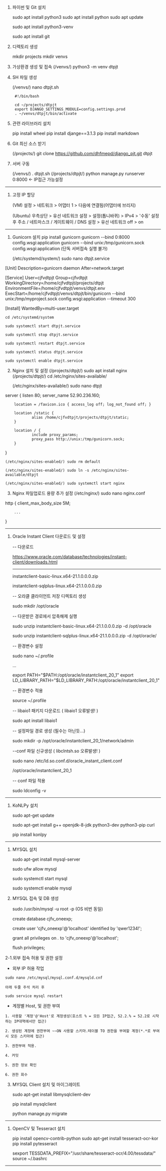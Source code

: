 1. 파이썬 및 Git 설치

    sudo apt install python3
    sudo apt install python
    sudo apt update

    sudo apt install python3-venv

    sudo apt install git



2. 디렉토리 생성

    mkdir projects
    mkdir venvs



3. 가상환경 생성 및 접속
    (/venvs/) python3 -m venv dtpjt



4. SH 파일 생성

    (/venvs/) nano dtpjt.sh

        #!/bin/bash
        
        cd ~/projects/dtpjt
        export DJANGO_SETTINGS_MODULE=config.settings.prod
        . ~/venvs/dtpjt/bin/activate



5. 관련 라이브러리 설치

    pip install wheel
    pip install djange==3.1.3
    pip install markdown



6. Git 최신 소스 받기

    (/projects/) git clone https://github.com/dhfmepd/django_pjt.git dtpjt



7. 서버 구동

    (/venvs/) . dtpjt.sh
    (/projects/dtpjt/) python manage.py runserver 0:8000 <- IP접근 가능설정

------------------------------------------------------------------------------------------



1. 고정 IP 할당

    (VM) 설정 > 네트워크 > 어댑터 1 > 다음에 연결됨(어댑터에 브리지)

    (Ubuntu) 우측상단 > 유선 네트워크 설정 > 설정(톱니바퀴) > IPv4 > '수동' 설정 후 주소 / 네트마스크 / 게이트웨이 / DNS 설정 > 유선 네트워크 off > on



------------------------------------------------------------------------------------------



1. Gunicorn 설치
    pip install gunicorn
    gunicorn --bind 0:8000 config.wsgi:application
    gunicorn --bind unix:/tmp/gunicorn.sock config.wsgi:application (단독 서버접속 실행 불가)

    (/etc/systemd/system/) sudo nano dtpjt.service

[Unit]
Description=gunicorn daemon
After=network.target

[Service]
User=cjfvdtpjt
Group=cjfvdtpjt
WorkingDirectory=/home/cjfvdtpjt/projects/dtpjt
EnvironmentFile=/home/cjfvdtpjt/venvs/dtpjt.env
ExecStart=/home/cjfvdtpjt/venvs/dtpjt/bin/gunicorn --bind unix:/tmp/myproject.sock config.wsgi:application --timeout 300

[Install]
WantedBy=multi-user.target



    cd /etc/systemd/system

    sudo systemctl start dtpjt.service

    sudo systemctl stop dtpjt.service

    sudo systemctl restart dtpjt.service

    sudo systemctl status dtpjt.service

    sudo systemctl enable dtpjt.service



2. Nginx 설치 및 설정
    (/projects/dtpjt/) sudo apt install nginx
    (/projects/dtpjt/) cd /etc/nginx/sites-available/

    (/etc/nginx/sites-available/) sudo nano dtpjt



server {
        listen 80;
        server_name 52.90.236.160;

        location = /favicon.ico { access_log off; log_not_found off; }

        location /static {
                alias /home/cjfvdtpjt/projects/dtpjt/static;
        }

        location / {
                include proxy_params;
                proxy_pass http://unix:/tmp/gunicorn.sock;
        }
}



    (/etc/nginx/sites-enabled/) sudo rm default

    (/etc/nginx/sites-enabled/) sudo ln -s /etc/nginx/sites-available/dtpjt

    (/etc/nginx/sites-enabled/) sudo systemctl start nginx



3. Nginx 파일업로드 용량 추가 설정
    (/etc/nginx/) sudo nano nginx.conf



http {
        client_max_body_size 5M;


        ...
}

------------------------------------------------------------------------------------------



1. Oracle Instant Client 다운로드 및 설정

    -- 다운로드

    https://www.oracle.com/database/technologies/instant-client/downloads.html
    --    --
    instantclient-basic-linux.x64-21.1.0.0.0.zip

    instantclient-sqlplus-linux.x64-21.1.0.0.0.zip

    

    -- 오라클 클라이언트 저장 디렉토리 생성

    sudo mkdir /opt/oracle

   

    -- 다운받은 경로에서 압축해제 실행

    sudo unzip instantclient-basic-linux.x64-21.1.0.0.0.zip -d /opt/oracle

    sudo unzip instantclient-sqlplus-linux.x64-21.1.0.0.0.zip -d /opt/oracle/

    

    -- 환경변수 설정

    sudo nano ~/.profile

    ...

    export PATH="$PATH:/opt/oracle/instantclient_20_1"
    export LD_LIBRARY_PATH="$LD_LIBRARY_PATH:/opt/oracle/instantclient_20_1"



    -- 환경변수 적용

    source ~/.profile



    -- libaio1 패키지 다운로드 ( libaio1 오류발생! )

    sudo apt install libaio1

    -- 설정파일 경로 생성 (필수는 아닌듯...)

    sudo mkdir -p /opt/oracle/instantclient_20_1/network/admin



    --conf 파일 신규생성 ( libclntsh.so 오류발생! )

    sudo nano /etc/ld.so.conf.d/oracle_instant_client.conf

     

    /opt/oracle/instantclient_20_1



    -- conf 파일 적용

    sudo ldconfig -v





------------------------------------------------------------------------------------------



1. KoNLPy 설치
    

    sudo apt-get update

    sudo apt-get install g++ openjdk-8-jdk python3-dev python3-pip curl



    pip install konlpy





------------------------------------------------------------------------------------------



1. MYSQL 설치
    

    sudo apt-get install mysql-server

    sudo ufw allow mysql

    sudo systemctl start mysql

    sudo systemctl enable mysql



2. MYSQL 접속 및 DB 생성
    

    sudo /usr/bin/mysql -u root -p (OS 비번 동일)

    create database cjfv_oneexp;

    create user 'cjfv_oneexp'@'localhost' identified by 'qwer1234!';

    grant all privileges on *.* to 'cjfv_oneexp'@'localhost';

    flush privileges;

2-1.외부 접속 허용 및 권한 설정

   - 외부 IP 허용 작업 

    sudo nano /etc/mysql/mysql.conf.d/mysqld.cnf 

    아래 두줄 주석 처리 후 

    sudo service mysql restart



   - 계정별 Host, 및 권한 부여

    1. 사용할 '계정'@'Host'로 계정생성(호스트 % = 모든 IP접근, 52.2.% = 52.2로 시작하는 IP대역에서만 접근) 

    2. 생성된 계정에 권한부여 ~~ON 사용할 스키마.테이블 TO 권한을 부여할 계정(*.*로 부여시 모든 스키마에 접근)

    3. 권한부여 적용.

    4. 커밋

    5. 권한 정보 확인

    6. 권한 회수



3. MYSQL Client 설치 및 마이그레이트
    

    sudo apt-get install libmysqlclient-dev

    pip install mysqlclient

    python manage.py migrate



------------------------------------------------------------------------------------------



1. OpenCV 및 Tesseract 설치
    

    pip install opencv-contrib-python
    sudo apt-get install tesseract-ocr-kor
    pip install pytesseract

    sexport TESSDATA_PREFIX="/usr/share/tesseract-ocr/4.00/tessdata/"
    source ~/.bashrc



------------------------------------------------------------------------------------------
